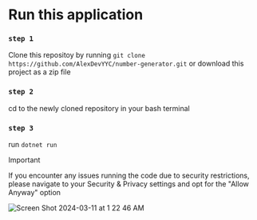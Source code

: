 # Run this application


### `step 1`
Clone this repositoy by running `git clone https://github.com/AlexDevYYC/number-generator.git` or download this project as a zip file

### `step 2`
cd to the newly cloned repository in your bash terminal

### `step 3`
run `dotnet run`


> [!IMPORTANT]  
> If you encounter any issues running the code due to security restrictions, please navigate to your Security & Privacy settings and opt for the "Allow Anyway" option

![Screen Shot 2024-03-11 at 1 22 46 AM](https://github.com/AlexDevYYC/number-generator/assets/57105328/d3f23434-2e19-4794-b427-1f1dafc3ae09)
